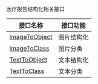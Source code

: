 医疗报告结构化相关接口

| 接口名称      | 接口功能   |
| ------------- | ---------- |
| [ImageToObject](https://cloud.tencent.com/document/product/1314/54372) | 图片结构化 |
| [ImageToClass](https://cloud.tencent.com/document/product/1314/54374)  | 图片分类   |
| [TextToObject](https://cloud.tencent.com/document/product/1314/54373)  | 文本结构化 |
| [TextToClass](https://cloud.tencent.com/document/product/1314/54375)   | 文本分类   |
